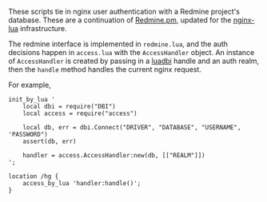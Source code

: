 These scripts tie in nginx user authentication with a Redmine project's
database. These are a continuation of [Redmine.pm], updated for the [nginx-lua]
infrastructure.

[Redmine.pm]: http://www.redmine.org/projects/redmine/repository/changes/trunk/extra/svn/Redmine.pm
[nginx-lua]: https://github.com/openresty/lua-nginx-module

The redmine interface is implemented in `redmine.lua`, and the auth decisions
happen in `access.lua` with the `AccessHandler` object. An instance of
`AccessHandler` is created by passing in a [luadbi] handle and an auth realm,
then the `handle` method handles the current nginx request.

[luadbi]: https://code.google.com/p/luadbi/wiki/DBI#dbh,_err_=_DBI.Connect%28driver_name,_dbname,_dbuser,_dbpassword,https://code.google.com/p/luadbi/wiki/DBI#dbh,_err_=_DBI.Connect%28driver_name,_dbname,_dbuser,_dbpassword,

For example,

    init_by_lua '
        local dbi = require("DBI")
        local access = require("access")

        local db, err = dbi.Connect("DRIVER", "DATABASE", "USERNAME", 'PASSWORD")
        assert(db, err)

        handler = access.AccessHandler:new(db, [["REALM"]])
    ';

    location /hg {
        access_by_lua 'handler:handle()';
    }
